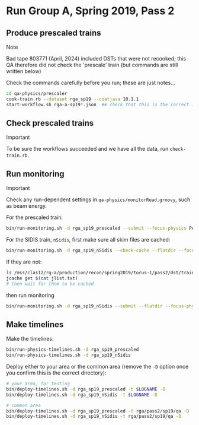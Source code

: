 # Run Group A, Spring 2019, Pass 2

## Produce prescaled trains

> [!NOTE]
> Bad tape 803771 (April, 2024) included DSTs that were not recooked;
> this QA therefore did not check the 'prescale' train (but commands
> are still written below)

Check the commands carefully before you run; these are just notes...
```bash
cd qa-physics/prescaler
cook-train.rb --dataset rga_sp19 --coatjava 10.1.1
start-workflow.sh rga-a-sp19*.json  ## check that this is the correct JSON file before running
```

## Check prescaled trains

> [!IMPORTANT]
> To be sure the workflows succeeded and we have all the data, run `check-train.rb`.

## Run monitoring

> [!IMPORTANT]
> Check any run-dependent settings in `qa-physics/monitorRead.groovy`, such as beam energy.

For the prescaled train:
```bash
bin/run-monitoring.sh -d rga_sp19_prescaled --submit --focus-physics PATH_TO_PRESCALED_TRAIN
```

For the SIDIS train, `nSidis`, first make sure all skim files are cached:
```bash
bin/run-monitoring.sh -d rga_sp19_nSidis --check-cache --flatdir --focus-physics /cache/clas12/rg-a/production/recon/spring2019/torus-1/pass2/dst/train/nSidis
```
If they are not:
```bash
ls /mss/clas12/rg-a/production/recon/spring2019/torus-1/pass2/dst/train/nSidis/* | tee jlist.txt
jcache get $(cat jlist.txt)
# then wait for them to be cached
```
then run monitoring
```bash
bin/run-monitoring.sh -d rga_sp19_nSidis --submit --flatdir --focus-physics /cache/clas12/rg-a/production/recon/spring2019/torus-1/pass2/dst/train/nSidis
```

## Make timelines

Make the timelines:
```bash
bin/run-physics-timelines.sh -d rga_sp19_prescaled
bin/run-physics-timelines.sh -d rga_sp19_nSidis
```

Deploy either to your area or the common area (remove the `-D` option once you confirm this is the correct directory):
```bash
# your area, for testing
bin/deploy-timelines.sh -d rga_sp19_prescaled -t $LOGNAME -D
bin/deploy-timelines.sh -d rga_sp19_nSidis -t $LOGNAME -D

# common area
bin/deploy-timelines.sh -d rga_sp19_prescaled -t rga/pass2/sp19/qa -D
bin/deploy-timelines.sh -d rga_sp19_nSidis -t rga/pass2/sp19/qa -D
```
